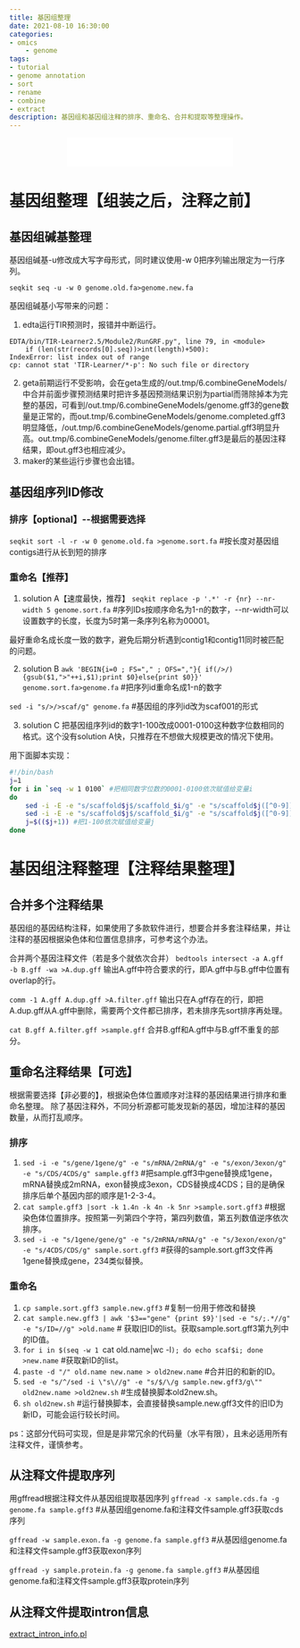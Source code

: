 ```yaml
---
title: 基因组整理
date: 2021-08-10 16:30:00
categories: 
- omics
	- genome
tags:
- tutorial
- genome annotation
- sort
- rename
- combine
- extract
description: 基因组和基因组注释的排序、重命名、合并和提取等整理操作。
---
```


<div align="middle"><iframe frameborder="no" border="0" marginwidth="0" marginheight="0" width=298 height=52 src="//music.163.com/outchain/player?type=2&id=1833352&auto=1&height=32"></iframe></div>


# 基因组整理【组装之后，注释之前】
## 基因组碱基整理
基因组碱基-u修改成大写字母形式，同时建议使用-w 0把序列输出限定为一行序列。

`seqkit seq -u -w 0 genome.old.fa>genome.new.fa`


基因组碱基小写带来的问题：
1. edta运行TIR预测时，报错并中断运行。

```
EDTA/bin/TIR-Learner2.5/Module2/RunGRF.py", line 79, in <module>
    if (len(str(records[0].seq))>int(length)+500):
IndexError: list index out of range
cp: cannot stat 'TIR-Learner/*-p': No such file or directory
```

2. geta前期运行不受影响，会在geta生成的/out.tmp/6.combineGeneModels/中合并前面步骤预测结果时把许多基因预测结果识别为partial而筛除掉本为完整的基因，可看到/out.tmp/6.combineGeneModels/genome.gff3的gene数量是正常的，而out.tmp/6.combineGeneModels/genome.completed.gff3明显降低，/out.tmp/6.combineGeneModels/genome.partial.gff3明显升高。out.tmp/6.combineGeneModels/genome.filter.gff3是最后的基因注释结果，即out.gff3也相应减少。
3. maker的某些运行步骤也会出错。

## 基因组序列ID修改
### 排序【optional】--根据需要选择
`seqkit sort -l -r -w 0 genome.old.fa >genome.sort.fa` #按长度对基因组contigs进行从长到短的排序

### 重命名【推荐】
1. solution A【速度最快，推荐】
`seqkit replace -p '.*' -r {nr} --nr-width 5 genome.sort.fa` #序列IDs按顺序命名为1-n的数字，--nr-width可以设置数字的长度，长度为5时第一条序列名称为00001。

最好重命名成长度一致的数字，避免后期分析遇到contig1和contig11同时被匹配的问题。

2. solution B
`awk 'BEGIN{i=0 ; FS="," ; OFS=","}{ if(/>/){gsub($1,">"++i,$1);print $0}else{print $0}}' genome.sort.fa>genome.fa` #把序列id重命名成1-n的数字

`sed -i "s/>/>scaf/g" genome.fa` #基因组的序列id改为scaf001的形式

3. solution C
把基因组序列id的数字1-100改成0001-0100这种数字位数相同的格式。这个没有solution A快，只推荐在不想做大规模更改的情况下使用。

用下面脚本实现：

```replace_digits.sh
#!/bin/bash
j=1
for i in `seq -w 1 0100` #把相同数字位数的0001-0100依次赋值给变量i
do
	sed -i -E -e "s/scaffold$j$/scaffold_$i/g" -e "s/scaffold$j([^0-9])/scaffold_$i\1/g" species.fa #两次替换，第一次替换scaffold$j为行尾的字符串（比如在基因组序列文件中），第二次替换scaffold$j不为行尾的字符串，[^0-9]代表不为数字的任意一个字符，\1代表替换前括号([^0-9])中的内容。
	sed -i -E -e "s/scaffold$j$/scaffold_$i/g" -e "s/scaffold$j([^0-9])/scaffold_$i\1/g" species.gff #同上，替换其他文件，比如gff文件。
	j=$(($j+1)) #把1-100依次赋值给变量j
done
```

# 基因组注释整理【注释结果整理】
## 合并多个注释结果
基因组的基因结构注释，如果使用了多款软件进行，想要合并多套注释结果，并让注释的基因根据染色体和位置信息排序，可参考这个办法。

合并两个基因注释文件（若是多个就依次合并）
`bedtools intersect -a A.gff -b B.gff -wa >A.dup.gff` 输出A.gff中符合要求的行，即A.gff中与B.gff中位置有overlap的行。

`comm -1 A.gff A.dup.gff >A.filter.gff` 输出只在A.gff存在的行，即把A.dup.gff从A.gff中删除，需要两个文件都已排序，若未排序先sort排序再处理。

`cat B.gff A.filter.gff >sample.gff` 合并B.gff和A.gff中与B.gff不重复的部分。

## 重命名注释结果【可选】
根据需要选择【非必要的】，根据染色体位置顺序对注释的基因结果进行排序和重命名整理。
除了基因注释外，不同分析源都可能发现新的基因，增加注释的基因数量，从而打乱顺序。

### 排序
1. `sed -i -e "s/gene/1gene/g" -e "s/mRNA/2mRNA/g" -e "s/exon/3exon/g" -e "s/CDS/4CDS/g" sample.gff3` #把sample.gff3中gene替换成1gene，mRNA替换成2mRNA，exon替换成3exon，CDS替换成4CDS；目的是确保排序后单个基因内部的顺序是1-2-3-4。
2. `cat sample.gff3 |sort -k 1.4n -k 4n -k 5nr >sample.sort.gff3` #根据染色体位置排序。按照第一列第四个字符，第四列数值，第五列数值逆序依次排序。
3. `sed -i -e "s/1gene/gene/g" -e "s/2mRNA/mRNA/g" -e "s/3exon/exon/g" -e "s/4CDS/CDS/g" sample.sort.gff3` #获得的sample.sort.gff3文件再1gene替换成gene，234类似替换。

### 重命名
1. `cp sample.sort.gff3 sample.new.gff3` #复制一份用于修改和替换
2. `cat sample.new.gff3 | awk '$3=="gene" {print $9}'|sed -e "s/;.*//g" -e "s/ID=//g" >old.name` # 获取旧ID的list。获取sample.sort.gff3第九列中的ID值。
3. `for i in $(seq -w 1 `cat old.name|wc -l`); do echo scaf$i; done >new.name` #获取新ID的list。
4. `paste -d "/" old.name new.name > old2new.name` #合并旧的和新的ID。
5. `sed -e "s/^/sed -i \"s\//g" -e "s/$/\/g sample.new.gff3/g\"" old2new.name >old2new.sh` #生成替换脚本old2new.sh。
6. `sh old2new.sh` #运行替换脚本，会直接替换sample.new.gff3文件的旧ID为新ID，可能会运行较长时间。

ps：这部分代码可实现，但是是非常冗余的代码量（水平有限），且未必适用所有注释文件，谨慎参考。

## 从注释文件提取序列
用gffread根据注释文件从基因组提取基因序列
`gffread -x sample.cds.fa -g genome.fa sample.gff3` #从基因组genome.fa和注释文件sample.gff3获取cds序列

`gffread -w sample.exon.fa -g genome.fa sample.gff3` #从基因组genome.fa和注释文件sample.gff3获取exon序列

`gffread -y sample.protein.fa -g genome.fa sample.gff3` #从基因组genome.fa和注释文件sample.gff3获取protein序列

## 从注释文件提取intron信息
[extract_intron_info.pl](https://github.com/yanzhongsino/bioscripts/blob/main/modifiedscripts/extract_intron_info.pl)